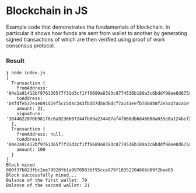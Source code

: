 # Blockchain in JS

Example code that demonstrates the fundamentals of blockchain. In particular it shows how funds are sent from wallet to another by generating signed transactions of which are then verified using proof of work consensus protocol.

### Result

```
❯ node index.js
[
  Transaction {
    fromAddress: '04e2a91412bf9761365f7f31d3cf1ff6689a8393c8774536b189a3c6bddf98ee8d675a9ddfc10d17f3d04a79a5446a46b48dcf720ce53beaf9896c2a8457ff2b85',
    toAddress: '04fdfe537e1e891d29f5cc5d4c343fb3b7d56d6dcf7a141eefb7088b0f2e5a37aca1efe37031e083957962a53102ab40c1b6068a2b4b81e4e7aa71bb006b427de8',
    amount: 21,
    signature: '3044022070b981f8c6a9236607244fb89a234487af4f068db6846608a035e8a124bef2fd02201925a8f383b9ce75348a54f29186c36631ceaf32a56bf2df94410262965dda6a'
  },
  Transaction {
    fromAddress: null,
    toAddress: '04e2a91412bf9761365f7f31d3cf1ff6689a8393c8774536b189a3c6bddf98ee8d675a9ddfc10d17f3d04a79a5446a46b48dcf720ce53beaf9896c2a8457ff2b85',
    amount: 100
  }
]
Block mined 000f37b823fbc2ee79920fb1a99709836f95cce879f10352204666d89f2bae65
Block successfully mined...
Balance of the first wallet: 79
Balance of the second wallet: 21
```
